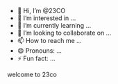 - 👋 Hi, I’m @23CO
- 👀 I’m interested in ...
- 🌱 I’m currently learning ...
- 💞️ I’m looking to collaborate on ...
- 📫 How to reach me ...
- 😄 Pronouns: ...
- ⚡ Fun fact: ...

<!---
23CO/23CO is a ✨ special ✨ repository because its `README.md` (this file) appears on your GitHub profile.
You can click the Preview link to take a look at your changes.
--->
welcome to 23co
